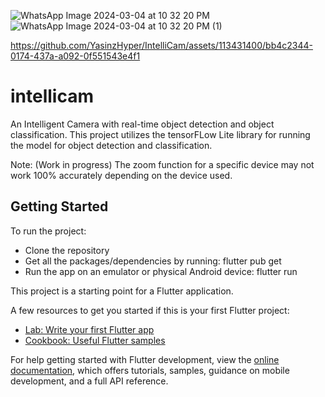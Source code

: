 ![WhatsApp Image 2024-03-04 at 10 32 20 PM](https://github.com/YasinzHyper/IntelliCam/assets/113431400/a7a49c1f-3fbb-4aef-bb78-577b2f3400ba)
![WhatsApp Image 2024-03-04 at 10 32 20 PM (1)](https://github.com/YasinzHyper/IntelliCam/assets/113431400/21c48a6f-fcc6-4f4a-8dde-a16905b829c2)


https://github.com/YasinzHyper/IntelliCam/assets/113431400/bb4c2344-0174-437a-a092-0f551543e4f1

# intellicam

An Intelligent Camera with real-time object detection and object classification.
This project utilizes the tensorFLow Lite library for running the model for object detection and classification.

Note: (Work in progress) The zoom function for a specific device may not work 100% accurately depending on the device used.

## Getting Started

To run the project:
- Clone the repository
- Get all the packages/dependencies by running: flutter pub get
- Run the app on an emulator or physical Android device: flutter run

This project is a starting point for a Flutter application.

A few resources to get you started if this is your first Flutter project:

- [Lab: Write your first Flutter app](https://docs.flutter.dev/get-started/codelab)
- [Cookbook: Useful Flutter samples](https://docs.flutter.dev/cookbook)

For help getting started with Flutter development, view the
[online documentation](https://docs.flutter.dev/), which offers tutorials,
samples, guidance on mobile development, and a full API reference.
